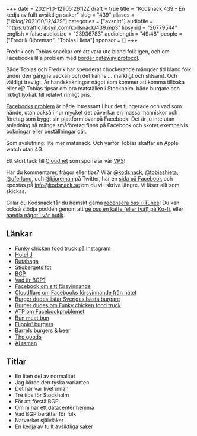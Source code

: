 +++
date = 2021-10-12T05:26:12Z
draft = true
title = "Kodsnack 439 - En kedja av fullt avsiktliga saker"
slug = "439"
aliases = ["/blog/2021/10/12/439"]
categories = ["avsnitt"]
audiofile = "https://traffic.libsyn.com/kodsnack/439.mp3"
libsynid = "20779544"
english = false
audiosize = "23936783"
audiolength = "49:48"
people = ["Fredrik Björeman", "Tobias Hieta"]
sponsor = []
+++

Fredrik och Tobias snackar om att vara ute bland folk igen, och om Facebooks lilla problem med [border gateway protocol](https://en.wikipedia.org/wiki/Border_Gateway_Protocol).

Både Tobias och Fredrik har spenderat chockerande mängder tid bland folk under den gångna veckan och det känns … märkligt och slitsamt. Och väldigt trevligt. Är handskakningar något som kommer att komma tillbaka eller ej? Tobias tipsar om bra matställen i Stockholm, både burgare och riktigt lyxkäk till relativt rimligt pris.

[Facebooks problem](https://engineering.fb.com/2021/10/05/networking-traffic/outage-details/) är både intressant i hur det fungerade och vad som hände, utan också i hur mycket det påverkar en massa människor och företag som byggt sin plattform ovanpå Facebook. Det är ju inte utan anledning så många småföretag finns på Facebook och sköter exempelvis bokningar eller beställningar där.

Som avslutning: lite mer matsnack. Och varför Tobias skaffar en Apple watch utan 4G.

Ett stort tack till [Cloudnet](https://www.cloudnet.se) som sponsrar vår [VPS](https://en.wikipedia.org/wiki/Virtual_private_server)!

Har du kommentarer, frågor eller tips? Vi är [@kodsnack](https://www.twitter.com/kodsnack), [@tobiashieta](https://www.twitter.com/tobiashieta), [@oferlund](https://www.twitter.com/oferlund), och [@bjoreman](https://www.twitter.com/bjoreman) på Twitter, har en [sida på Facebook](https://www.facebook.com/kodsnack) och epostas på [info@kodsnack.se](mailto:info@kodsnack.se) om du vill skriva längre. Vi läser allt som skickas.

Gillar du Kodsnack får du hemskt gärna [recensera oss i iTunes](https://itunes.apple.com/se/podcast/kodsnack/id561631498?l=en)! Du kan också stödja podden genom att <a href="https://ko-fi.com/kodsnack" rel="payment">ge oss en kaffe (eller två!) på Ko-fi</a>, eller [handla något i vår butik](https://shop.spreadshirt.se/kodsnack/).

## Länkar ##
* [Funky chicken food truck på Instagram](https://www.instagram.com/funkychickenfoodtruck/#)
* [Hotel J](https://hotelj.com/)
* [Rutabaga](https://mdghs.se/rutabaga/)
* [Stigbergets fot](https://stigbergetsfot.se/)
* [BGP](https://en.wikipedia.org/wiki/Border_Gateway_Protocol)
* [Vad är BGP?](https://www.cloudflare.com/learning/security/glossary/what-is-bgp/)
* [Facebook om sitt försvinnande](https://engineering.fb.com/2021/10/05/networking-traffic/outage-details/)
* [Cloudflare om Facebooks försvinnande från nätet](https://blog.cloudflare.com/october-2021-facebook-outage/)
* [Burger dudes listar Sveriges bästa burgare](https://www.burgerdudes.se/sveriges-basta-burgare-2021/)
* [Burger dudes om Funky chicken food truck](https://www.burgerdudes.se/sweden/stockholm/funky-chicken-food-truck/)
* [ATP om Facebookproblemet](https://atp.fm/451)
* [Bun meat bun](https://www.burgerdudes.se/sweden/stockholm/bun-meat-bun/)
* [Flippin' burgers](https://www.burgerdudes.se/sweden/stockholm/flippin-burgers/)
* [Barrels burgers & beer](https://www.burgerdudes.se/sweden/stockholm/barrels-burgers-beer/)
* [The goods](https://www.burgerdudes.se/sweden/kungsbacka/the-goods/)
* [Ai ramen](https://www.airamen.se/)

## Titlar ##
* En liten del av normalitet
* Jag körde den tyska varianten
* Det här var livet innan
* Tre tips för Stockholm
* För att förstå BGP
* Om ni har ett datacenter hemma
* Vad BGP berättar för folk
* Nätverket självläker
* En kedja av fullt avsiktliga saker